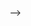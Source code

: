 <!-- <!-- ---
title: "{{ replace .Name "-" " " | title }}"
date: {{ .Date }}
draft: true
--- -->


 -->
